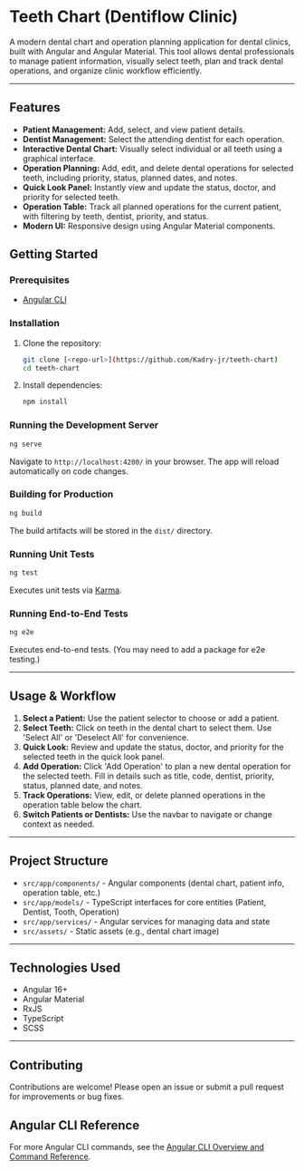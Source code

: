 # Teeth Chart (Dentiflow Clinic)

A modern dental chart and operation planning application for dental clinics, built with Angular and Angular Material. This tool allows dental professionals to manage patient information, visually select teeth, plan and track dental operations, and organize clinic workflow efficiently.

---

## Features

- **Patient Management:** Add, select, and view patient details.
- **Dentist Management:** Select the attending dentist for each operation.
- **Interactive Dental Chart:** Visually select individual or all teeth using a graphical interface.
- **Operation Planning:** Add, edit, and delete dental operations for selected teeth, including priority, status, planned dates, and notes.
- **Quick Look Panel:** Instantly view and update the status, doctor, and priority for selected teeth.
- **Operation Table:** Track all planned operations for the current patient, with filtering by teeth, dentist, priority, and status.
- **Modern UI:** Responsive design using Angular Material components.


## Getting Started

### Prerequisites
- [Angular CLI](https://angular.io/cli)

### Installation

1. Clone the repository:
   ```bash
   git clone [<repo-url>](https://github.com/Kadry-jr/teeth-chart)
   cd teeth-chart
   ```
2. Install dependencies:
   ```bash
   npm install
   ```

### Running the Development Server

```bash
ng serve
```
Navigate to `http://localhost:4200/` in your browser. The app will reload automatically on code changes.

### Building for Production

```bash
ng build
```
The build artifacts will be stored in the `dist/` directory.

### Running Unit Tests

```bash
ng test
```
Executes unit tests via [Karma](https://karma-runner.github.io).

### Running End-to-End Tests

```bash
ng e2e
```
Executes end-to-end tests. (You may need to add a package for e2e testing.)

---

## Usage & Workflow

1. **Select a Patient:** Use the patient selector to choose or add a patient.
2. **Select Teeth:** Click on teeth in the dental chart to select them. Use 'Select All' or 'Deselect All' for convenience.
3. **Quick Look:** Review and update the status, doctor, and priority for the selected teeth in the quick look panel.
4. **Add Operation:** Click 'Add Operation' to plan a new dental operation for the selected teeth. Fill in details such as title, code, dentist, priority, status, planned date, and notes.
5. **Track Operations:** View, edit, or delete planned operations in the operation table below the chart.
6. **Switch Patients or Dentists:** Use the navbar to navigate or change context as needed.

---

## Project Structure

- `src/app/components/` - Angular components (dental chart, patient info, operation table, etc.)
- `src/app/models/` - TypeScript interfaces for core entities (Patient, Dentist, Tooth, Operation)
- `src/app/services/` - Angular services for managing data and state
- `src/assets/` - Static assets (e.g., dental chart image)

---

## Technologies Used
- Angular 16+
- Angular Material
- RxJS
- TypeScript
- SCSS

---

## Contributing

Contributions are welcome! Please open an issue or submit a pull request for improvements or bug fixes.


## Angular CLI Reference

For more Angular CLI commands, see the [Angular CLI Overview and Command Reference](https://angular.io/cli).
